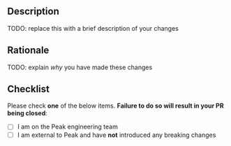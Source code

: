 <!--
Thank you for your contribution! 🙌🏻

Please consult the notes under each heading and respond
appropriately. Failing to do so will result in your PR
being rejected.

By submitting this pull request you hereby agree to us,
and others, using, modifying, and redistributing your
contribution as per the GNU GPL 3.0.
-->

## Description

TODO: replace this with a brief description of your changes

## Rationale

TODO: explain _why_ you have made these changes

## Checklist

Please check **one** of the below items. **Failure to do so will result in your PR being closed**:

- [ ] I am on the Peak engineering team
- [ ] I am external to Peak and have **not** introduced any breaking changes
